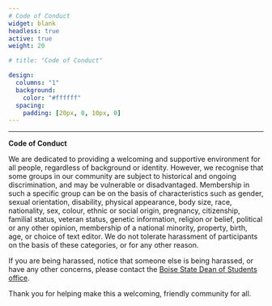 ```yaml
---
# Code of Conduct
widget: blank
headless: true
active: true
weight: 20

# title: "Code of Conduct"

design:
  columns: "1"
  background:
    color: "#ffffff"
  spacing:
    padding: [20px, 0, 10px, 0]
---
```


---
**Code of Conduct**

We are dedicated to providing a welcoming and supportive environment for all people, regardless of background or identity. However, we recognise that some groups in our community are subject to historical and ongoing discrimination, and may be vulnerable or disadvantaged. Membership in such a specific group can be on the basis of characteristics such as gender, sexual orientation, disability, physical appearance, body size, race, nationality, sex, colour, ethnic or social origin, pregnancy, citizenship, familial status, veteran status, genetic information, religion or belief, political or any other opinion, membership of a national minority, property, birth, age, or choice of text editor. We do not tolerate harassment of participants on the basis of these categories, or for any other reason.


If you are being harassed, notice that someone else is being harassed, or have any other concerns, please contact the [Boise State Dean of Students office](https://www.boisestate.edu/deanofstudents/free-speech-at-boise-state/use-your-voice/get-support/).


Thank you for helping make this a welcoming, friendly community for all.